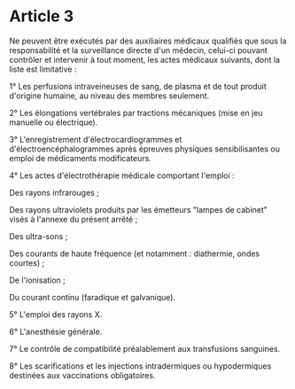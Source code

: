# Article 3

Ne peuvent être exécutés par des auxiliaires médicaux qualifiés que sous la responsabilité et la surveillance directe d'un médecin, celui-ci pouvant contrôler et intervenir à tout moment, les actes médicaux suivants, dont la liste est limitative :

1° Les perfusions intraveineuses de sang, de plasma et de tout produit d'origine humaine, au niveau des membres seulement.

2° Les élongations vertébrales par tractions mécaniques (mise en jeu manuelle ou électrique).

3° L'enregistrement d'électrocardiogrammes et d'électroencéphalogrammes après épreuves physiques sensibilisantes ou emploi de médicaments modificateurs.

4° Les actes d'électrothérapie médicale comportant l'emploi :

Des rayons infrarouges ;

Des rayons ultraviolets produits par les émetteurs "lampes de cabinet" visés à l'annexe du présent arrêté ;

Des ultra-sons ;

Des courants de haute fréquence (et notamment : diathermie, ondes courtes) ;

De l'ionisation ;

Du courant continu (faradique et galvanique).

5° L'emploi des rayons X.

6° L'anesthésie générale.

7° Le contrôle de compatibilité préalablement aux transfusions sanguines.

8° Les scarifications et les injections intradermiques ou hypodermiques destinées aux vaccinations obligatoires.
